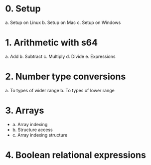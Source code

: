 # 0. Setup
  a. Setup on Linux
  b. Setup on Mac
  c. Setup on Windows

# 1. Arithmetic with s64
  a. Add
  b. Subtract
  c. Multiply
  d. Divide
  e. Expressions

# 2. Number type conversions
  a. To types of wider range
  b. To types of lower range

# 3. Arrays
 - a. Array indexing
 - b. Structure access
 - c. Array indexing structure

# 4. Boolean relational expressions



